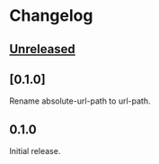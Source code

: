 Changelog
=========

[Unreleased]
------------

[0.1.0]
-------

Rename absolute-url-path to url-path.


0.1.0
-----

Initial release.


[Unreleased]: https://github.com/paulmelnikow/icedfrisby-nock/compare/0.1.1...HEAD
[0.1.1]: https://github.com/paulmelnikow/icedfrisby-nock/compare/0.1.0...0.1.1
